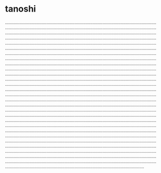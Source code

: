 # tanoshi

..................................................................................................................................................................................................................................................................................................................................................................................................................................................................................................................................................................................................................................................................................................................................................................................................................................................................................................................................................................................................................................................................................................................................................................................................................................................................................................................................................................................................................................................................................................................................................................................................................................................................................................................................................................................................................................................................................................................................................................................................................................................................................................................................................................................................................................................................................................................................................................................................................................................................................................................................................................................................................................................................................................................................................................................................................................................................................................................................................................................................................................................................................................................................................................................................................................................................................................................................................................................................................................................................................................................................................................................................................................................................................................................................